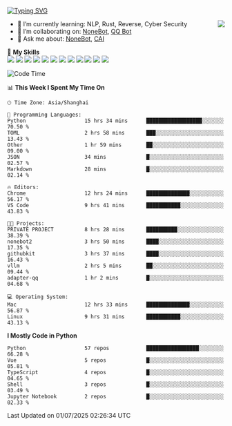 [![Typing SVG](https://readme-typing-svg.herokuapp.com?size=25&duration=2500&color=8C43EA&vCenter=true&width=200&height=40&lines=Hi+there+%F0%9F%91%8B%F0%9F%8F%BB;I'm+yanyongyu)](https://git.io/typing-svg)

<a href="#">
  <img align="right" src="https://github-readme-stats.vercel.app/api?username=yanyongyu&count_private=true&show_icons=true&bg_color=15,f2f7fd,E0EAFC" />
</a>

- 🌱 I’m currently learning: NLP, Rust, Reverse, Cyber Security
- 👯 I’m collaborating on: [NoneBot](https://github.com/nonebot), [QQ Bot](https://github.com/Mrs4s/go-cqhttp)
- 💬 Ask me about: [NoneBot](https://github.com/nonebot), [CAI](https://github.com/cscs181/CAI)

🌟 **My Skills**  
![](https://img.shields.io/badge/-Python-3e74a2?style=flat-square&logo=Python&logoColor=fff)
![](https://img.shields.io/badge/-TypeScript-3178C6?style=flat-square&logo=TypeScript&logoColor=fff)
![](https://img.shields.io/badge/-Vue-4fc08d?style=flat-square&logo=Vue.js&logoColor=fff)
![](https://img.shields.io/badge/-React-2d98ce?style=flat-square&logo=React&logoColor=fff)
![](https://img.shields.io/badge/-FastAPI-009688?style=flat-square&logo=FastAPI&logoColor=fff)
![](https://img.shields.io/badge/-Linux-000000?style=flat-square&logo=Linux&logoColor=fff)
![](https://img.shields.io/badge/-Docker-2496ED?style=flat-square&logo=Docker&logoColor=fff)
![](https://img.shields.io/badge/-Kubernetes-326CE5?style=flat-square&logo=Kubernetes&logoColor=fff)
![](https://img.shields.io/badge/-GitHub%20Actions-2088FF?style=flat-square&logo=GitHubActions&logoColor=fff)
![](https://img.shields.io/badge/-PostgreSQL-4169E1?style=flat-square&logo=PostgreSQL&logoColor=fff)
![](https://img.shields.io/badge/-Redis-DC382D?style=flat-square&logo=Redis&logoColor=fff)
![](https://img.shields.io/badge/-MongoDB-47A248?style=flat-square&logo=MongoDB&logoColor=fff)

<!--START_SECTION:waka-->
![Code Time](http://img.shields.io/badge/Code%20Time-7%2C688%20hrs%2021%20mins-blue)

📊 **This Week I Spent My Time On** 

```text
🕑︎ Time Zone: Asia/Shanghai

💬 Programming Languages: 
Python                   15 hrs 34 mins      ██████████████████░░░░░░░   70.50 % 
TOML                     2 hrs 58 mins       ███░░░░░░░░░░░░░░░░░░░░░░   13.43 % 
Other                    1 hr 59 mins        ██░░░░░░░░░░░░░░░░░░░░░░░   09.00 % 
JSON                     34 mins             █░░░░░░░░░░░░░░░░░░░░░░░░   02.57 % 
Markdown                 28 mins             █░░░░░░░░░░░░░░░░░░░░░░░░   02.14 % 

🔥 Editors: 
Chrome                   12 hrs 24 mins      ██████████████░░░░░░░░░░░   56.17 % 
VS Code                  9 hrs 41 mins       ███████████░░░░░░░░░░░░░░   43.83 % 

🐱‍💻 Projects: 
PRIVATE PROJECT          8 hrs 28 mins       ██████████░░░░░░░░░░░░░░░   38.39 % 
nonebot2                 3 hrs 50 mins       ████░░░░░░░░░░░░░░░░░░░░░   17.35 % 
githubkit                3 hrs 37 mins       ████░░░░░░░░░░░░░░░░░░░░░   16.43 % 
vllm                     2 hrs 5 mins        ██░░░░░░░░░░░░░░░░░░░░░░░   09.44 % 
adapter-qq               1 hr 2 mins         █░░░░░░░░░░░░░░░░░░░░░░░░   04.68 % 

💻 Operating System: 
Mac                      12 hrs 33 mins      ██████████████░░░░░░░░░░░   56.87 % 
Linux                    9 hrs 31 mins       ███████████░░░░░░░░░░░░░░   43.13 % 
```

**I Mostly Code in Python** 

```text
Python                   57 repos            █████████████████░░░░░░░░   66.28 % 
Vue                      5 repos             █░░░░░░░░░░░░░░░░░░░░░░░░   05.81 % 
TypeScript               4 repos             █░░░░░░░░░░░░░░░░░░░░░░░░   04.65 % 
Shell                    3 repos             █░░░░░░░░░░░░░░░░░░░░░░░░   03.49 % 
Jupyter Notebook         2 repos             █░░░░░░░░░░░░░░░░░░░░░░░░   02.33 % 
```




 Last Updated on 01/07/2025 02:26:34 UTC
<!--END_SECTION:waka-->
